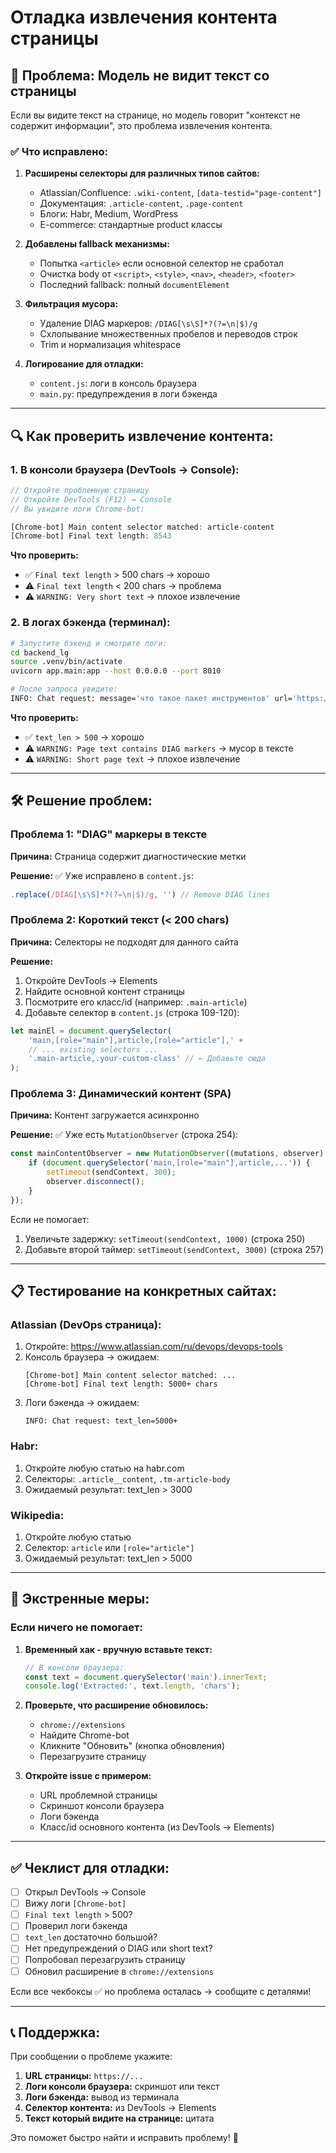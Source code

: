 # Отладка извлечения контента страницы

## 🐛 Проблема: Модель не видит текст со страницы

Если вы видите текст на странице, но модель говорит "контекст не содержит информации", это проблема извлечения контента.

### ✅ Что исправлено:

1. **Расширены селекторы для различных типов сайтов:**
   - Atlassian/Confluence: `.wiki-content`, `[data-testid="page-content"]`
   - Документация: `.article-content`, `.page-content`
   - Блоги: Habr, Medium, WordPress
   - E-commerce: стандартные product классы

2. **Добавлены fallback механизмы:**
   - Попытка `<article>` если основной селектор не сработал
   - Очистка body от `<script>`, `<style>`, `<nav>`, `<header>`, `<footer>`
   - Последний fallback: полный `documentElement`

3. **Фильтрация мусора:**
   - Удаление DIAG маркеров: `/DIAG[\s\S]*?(?=\n|$)/g`
   - Схлопывание множественных пробелов и переводов строк
   - Trim и нормализация whitespace

4. **Логирование для отладки:**
   - `content.js`: логи в консоль браузера
   - `main.py`: предупреждения в логи бэкенда

---

## 🔍 Как проверить извлечение контента:

### 1. В консоли браузера (DevTools → Console):

```javascript
// Откройте проблемную страницу
// Откройте DevTools (F12) → Console
// Вы увидите логи Chrome-bot:

[Chrome-bot] Main content selector matched: article-content
[Chrome-bot] Final text length: 8543
```

**Что проверить:**
- ✅ `Final text length` > 500 chars → хорошо
- ⚠️ `Final text length` < 200 chars → проблема
- ⚠️ `WARNING: Very short text` → плохое извлечение

### 2. В логах бэкенда (терминал):

```bash
# Запустите бэкенд и смотрите логи:
cd backend_lg
source .venv/bin/activate
uvicorn app.main:app --host 0.0.0.0 --port 8010

# После запроса увидите:
INFO: Chat request: message='что такое пакет инструментов' url='https://...' text_len=8543
```

**Что проверить:**
- ✅ `text_len > 500` → хорошо
- ⚠️ `WARNING: Page text contains DIAG markers` → мусор в тексте
- ⚠️ `WARNING: Short page text` → плохое извлечение

---

## 🛠️ Решение проблем:

### Проблема 1: "DIAG" маркеры в тексте

**Причина:** Страница содержит диагностические метки

**Решение:** ✅ Уже исправлено в `content.js`:
```javascript
.replace(/DIAG[\s\S]*?(?=\n|$)/g, '') // Remove DIAG lines
```

### Проблема 2: Короткий текст (< 200 chars)

**Причина:** Селекторы не подходят для данного сайта

**Решение:**
1. Откройте DevTools → Elements
2. Найдите основной контент страницы
3. Посмотрите его класс/id (например: `.main-article`)
4. Добавьте селектор в `content.js` (строка 109-120):

```javascript
let mainEl = document.querySelector(
    'main,[role="main"],article,[role="article"],' +
    // ... existing selectors ...
    '.main-article,.your-custom-class' // ← Добавьте сюда
);
```

### Проблема 3: Динамический контент (SPA)

**Причина:** Контент загружается асинхронно

**Решение:** ✅ Уже есть `MutationObserver` (строка 254):
```javascript
const mainContentObserver = new MutationObserver((mutations, observer) => {
    if (document.querySelector('main,[role="main"],article,...')) {
        setTimeout(sendContext, 300);
        observer.disconnect();
    }
});
```

Если не помогает:
1. Увеличьте задержку: `setTimeout(sendContext, 1000)` (строка 250)
2. Добавьте второй таймер: `setTimeout(sendContext, 3000)` (строка 257)

---

## 📋 Тестирование на конкретных сайтах:

### Atlassian (DevOps страница):

1. Откройте: https://www.atlassian.com/ru/devops/devops-tools
2. Консоль браузера → ожидаем:
   ```
   [Chrome-bot] Main content selector matched: ...
   [Chrome-bot] Final text length: 5000+ chars
   ```
3. Логи бэкенда → ожидаем:
   ```
   INFO: Chat request: text_len=5000+
   ```

### Habr:

1. Откройте любую статью на habr.com
2. Селекторы: `.article__content`, `.tm-article-body`
3. Ожидаемый результат: text_len > 3000

### Wikipedia:

1. Откройте любую статью
2. Селектор: `article` или `[role="article"]`
3. Ожидаемый результат: text_len > 5000

---

## 🚨 Экстренные меры:

### Если ничего не помогает:

1. **Временный хак - вручную вставьте текст:**
   ```javascript
   // В консоли браузера:
   const text = document.querySelector('main').innerText;
   console.log('Extracted:', text.length, 'chars');
   ```

2. **Проверьте, что расширение обновилось:**
   - `chrome://extensions`
   - Найдите Chrome-bot
   - Кликните "Обновить" (кнопка обновления)
   - Перезагрузите страницу

3. **Откройте issue с примером:**
   - URL проблемной страницы
   - Скриншот консоли браузера
   - Логи бэкенда
   - Класс/id основного контента (из DevTools → Elements)

---

## ✅ Чеклист для отладки:

- [ ] Открыл DevTools → Console
- [ ] Вижу логи `[Chrome-bot]`
- [ ] `Final text length` > 500?
- [ ] Проверил логи бэкенда
- [ ] `text_len` достаточно большой?
- [ ] Нет предупреждений о DIAG или short text?
- [ ] Попробовал перезагрузить страницу
- [ ] Обновил расширение в `chrome://extensions`

Если все чекбоксы ✅ но проблема осталась → сообщите с деталями!

---

## 📞 Поддержка:

При сообщении о проблеме укажите:
1. **URL страницы:** `https://...`
2. **Логи консоли браузера:** скриншот или текст
3. **Логи бэкенда:** вывод из терминала
4. **Селектор контента:** из DevTools → Elements
5. **Текст который видите на странице:** цитата

Это поможет быстро найти и исправить проблему! 🚀




